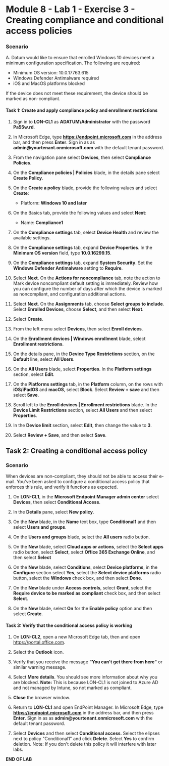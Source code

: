 # Module 8 - Lab 1 - Exercise 3 - Creating compliance and conditional access policies 

### Scenario

A. Datum would like to ensure that enrolled Windows 10 devices meet a minimum configuration specification.  The following are required:

* Minimum OS version: 10.0.17763.615
* Windows Defender Antimalware required
* iOS and MacOS platforms blocked

If the device does not meet these requirement, the device should be marked as non-compliant.

#### Task 1: Create and apply compliance policy and enrollment restrictions

1.  Sign in to **LON-CL1** as **ADATUM\\Administrator** with the password **Pa55w.rd**. 

2.  In Microsoft Edge, type **https://endpoint.microsoft.com** in the  address bar, and then press **Enter**. Sign in as as **admin\@yourtenant.onmicrosoft.com** with the default tenant password.

3.  From the navigation pane select **Devices**, then select **Compliance Policies**.

4.  On the **Compliance policies | Policies** blade, in the details pane select **Create Policy**.

5.  On the **Create a policy** blade, provide the following values and select **Create**:

    -  Platform: **Windows 10 and later**

6.  On the Basics tab, provide the following values and select **Next**:

    -  Name: **Compliance1**

7.  On the **Compliance settings** tab, select **Device Health** and review the available settings.

8.  On the **Compliance settings** tab, expand **Device Properties**. In the **Minimum OS version** field, type **10.0.16299.15**.

9.  On the **Compliance settings** tab, expand **System Security**. Set the 
    **Windows Defender Antimalware** setting to **Require**. 

10. Select **Next**. On the **Actions for noncompliance** tab, note the action to Mark device noncompliant default setting is immediately. Review how you can configure the number of days after which the device is marked as noncompliant, and configuration additional actions. 

11. Select **Next**. On the **Assignments** tab, choose **Select groups to include**.  Select **Enrolled Devices**, choose **Select**, and then select **Next**.

12. Select **Create**.

13. From the left menu select **Devices**, then select **Enroll devices**.

14. On the **Enrollment devices | Windows enrollment** blade, select **Enrollment restrictions**.

15. On the details pane, in the **Device Type Restrictions** section, on the **Default** line, select **All Users**.
    
16. On the **All Users** blade, select **Properties**. In the **Platform settings** section, select **Edit**.

17. On the **Platforms settings** tab, in the **Platform** column, on the rows with **iOS/iPadOS** and **macOS**, select **Block**. Select **Review + save** and then select **Save**.

18. Scroll left to the **Enroll devices | Enrollment restrictions** blade. In the **Device Limit Restrictions** section, select **All Users** and then select **Properties**.

19. In the **Device limit** section, select **Edit**, then change the value to **3**.  

20. Select **Review + Save**, and then select **Save**.


## Task 2: Creating a conditional access policy

### Scenario 

When devices are non-compliant, they should not be able to access their e-mail. You've been asked to configure a conditional access policy that enforces this rule, and verify it functions as expected.


1.  On **LON-CL1**, in the **Microsoft Endpoint Manager admin center** select **Devices**, then select **Conditional Access**.

2.  In the **Details** pane, select **New policy**.

3.  On the **New** blade, in the **Name** text box, type **Conditional1** and then select **Users and groups**.

4.  On the **Users and groups** blade, select the **All users** radio button.

5.  On the **New** blade, select **Cloud apps or actions**, select the **Select apps** radio button, select **Select**, select **Office 365 Exchange Online**, and then select **Select**

6.  On the **New** blade, select **Conditions**, select **Device platforms**, in the **Configure** section select **Yes**, select the **Select device platforms** radio button, select the **Windows** check box, and then select **Done**.

7.  On the **New** blade under **Access controls**, select **Grant**, select the **Require device to be marked as compliant** check box, and then select **Select**.

8.  On the **New** blade, select **On** for the **Enable policy** option and then select **Create**.

#### Task 3: Verify that the conditional access policy is working

1.  On **LON-CL2**, open a new Microsoft Edge tab, then and open <https://portal.office.com>.

2.  Select the **Outlook** icon. 

3.  Verify that you receive the message **"You can't get there from here"** or similar warning message.

4.  Select **More details**. You should see more information about why you are blocked. **Note:** This is because LON-CL1 is not joined to Azure AD and not managed by Intune, so not marked as compliant.

5.  **Close** the browser window.

6.  Return to **LON-CL1** and open EndPoint Manager. In Microsoft Edge, type **https://endpoint.microsoft.com** in the  address bar, and then press **Enter**. Sign in as as **admin\@yourtenant.onmicrosoft.com** with the default tenant password.

7.  Select **Devices** and then select **Conditional access**. Select the elipses next to policy "Conditional1" and click **Delete**.  Select **Yes** to confirm deletion.  Note: If you don't delete this policy it will interfere with later labs.



**END OF LAB**
